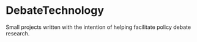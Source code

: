 # DebateTechnology
Small projects written with the intention of helping facilitate policy debate research.

